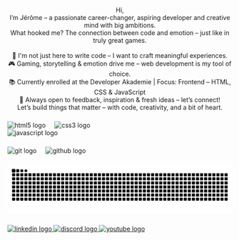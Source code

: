<div align="center">
<!--   <img height="200" src="https://i.imgflip.com/65efzo.gif"  />
</div> -->

###

<p align="center">Hi,<br> I’m Jérôme – a passionate career-changer, aspiring developer and creative mind with big ambitions.<br>What hooked me? The connection between code and emotion – just like in truly great games.<br><br>🧠 I'm not just here to write code – I want to craft meaningful experiences.<br>🎮 Gaming, storytelling & emotion drive me – web development is my tool of choice.<br>📚 Currently enrolled at the Developer Akademie | Focus: Frontend – HTML, CSS & JavaScript<br>🤝 Always open to feedback, inspiration & fresh ideas – let’s connect!<br>Let’s build things that matter – with code, creativity, and a bit of heart.</p>

###

<div align="left">
  <img src="https://cdn.jsdelivr.net/gh/devicons/devicon/icons/html5/html5-original.svg" height="40" alt="html5 logo"  />
  <img width="12" />
  <img src="https://cdn.jsdelivr.net/gh/devicons/devicon/icons/css3/css3-original.svg" height="40" alt="css3 logo"  />
  <img width="12" />
  <div align="left">
  <img src="https://cdn.jsdelivr.net/gh/devicons/devicon/icons/javascript/javascript-original.svg" height="40" alt="javascript logo"  />
</div>

###
  <img src="https://cdn.jsdelivr.net/gh/devicons/devicon/icons/git/git-original.svg" height="40" alt="git logo"  />
  <img width="12" />
  <img src="https://cdn.jsdelivr.net/gh/devicons/devicon/icons/github/github-original.svg" height="40" alt="github logo"  />
</div>

###

<img src="https://raw.githubusercontent.com/JermaineJeromeDev/JermaineJeromeDev/output/snake.svg" alt="Snake animation" />

###

<div align="left">
  <a href="https://www.linkedin.com/in/jermaine-j%C3%A9r%C3%B4me-b%C3%A4rwolf-408703287/" target="_blank">
    <img src="https://raw.githubusercontent.com/maurodesouza/profile-readme-generator/master/src/assets/icons/social/linkedin/default.svg" width="52" height="40" alt="linkedin logo"  />
  </a>
  <a href="https://discordapp.com/users/mainestreamjero" target="_blank">
    <img src="https://raw.githubusercontent.com/maurodesouza/profile-readme-generator/master/src/assets/icons/social/discord/default.svg" width="52" height="40" alt="discord logo"  />
  </a>
  <a href="https://www.youtube.com/channel/UCKjURkkF6A4Sg2Z0CauwSxA" target="_blank">
    <img src="https://raw.githubusercontent.com/maurodesouza/profile-readme-generator/master/src/assets/icons/social/youtube/default.svg" width="52" height="40" alt="youtube logo"  />
  </a>
</div>

###
